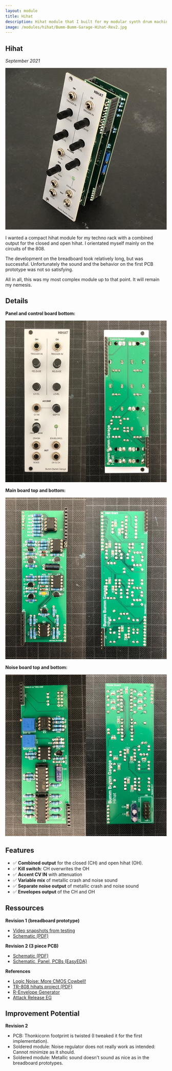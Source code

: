 ```yaml
---
layout: module
title: Hihat
description: Hihat module that I built for my modular synth drum machine project.
image: /modules/hihat/Bumm-Bumm-Garage-Hihat-Rev2.jpg
---
```


## Hihat

*September 2021*

![Bumm-Bumm-Garage-Hihat-Rev3](/modules/hihat/Bumm-Bumm-Garage-Hihat-Rev2.jpg)

I wanted a compact hihat module for my techno rack with a combined output for the closed and open hihat. I orientated myself mainly on the circuits of the 808. 

The development on the breadboard took relatively long, but was successful. Unfortunately the sound and the behavior on the first PCB prototype was not so satisfying. 

All in all, this was my most complex module up to that point. It will remain my nemesis.

## Details

**Panel and control board bottom:**

![Bumm-Bumm-Garage-Hihat-Rev3](/modules/hihat/Rev2/Bumm-Bumm-Garage-Hihat-Rev2-Panel-Control-Board.jpg)

**Main board top and bottom:**

![Bumm-Bumm-Garage-Hihat-Rev3](/modules/hihat/Rev2/Bumm-Bumm-Garage-Hihat-Rev2-Main-Board.jpg)

**Noise board top and bottom:**

![Bumm-Bumm-Garage-Hihat-Rev3](/modules/hihat/Rev2/Bumm-Bumm-Garage-Hihat-Rev2-Noise-Board.jpg)

## Features

* ✅ **Combined output** for the closed (CH) and open hihat (OH).
* ✅ **Kill switch**: CH overwrites the OH
* ✅ **Accent CV IN** with attenuation
* ✅ **Variable mix** of metallic crash and noise sound
* ✅ **Separate noise output** of metallic crash and noise sound
* ✅ **Envelopes output** of the CH and OH

## Ressources

**Revision 1 (breadboard prototype)**

- [Video snapshots from testing](https://www.youtube.com/watch?v=UXNZ4XKT65U)
- [Schematic (PDF)](/modules/hihat/Rev1/Bumm-Bumm-Garage-Hihat-Rev1-Schematic.pdf)

**Revision 2 (3 piece PCB)**

* [Schematic (PDF)](/modules/hihat/Rev2/Bumm-Bumm-Garage-Hihat-Rev2-Schematic.pdf)
* [Schematic, Panel, PCBs (EasyEDA)](/modules/hihat/Rev2/Bumm-Bumm-Garage-Hihat-Rev2-EasyEDA.zip)

**References**

* [Logic Noise: More CMOS Cowbell!](https://hackaday.com/2015/04/10/logic-noise-more-cmos-cowbell/)
* [TR-808 hihats project (PDF)](http://www.ericarcher.net/wp-content/uploads/2014/07/tr-808-hihat-diy-project-revised-dec-2009.pdf)
* [R-Envelope Generator](http://www.analog-synth.de/synths/mod2/trigdiv/trigdiv.htm)
* [Attack Release EG](http://www.synthdiy.com/show/?id=1134)

## Improvement Potential

**Revision 2**

* PCB: Thonkiconn footprint is twisted (I tweaked it for the first implementation).
* Soldered module: Noise regulator does not really work as intended: Cannot minimize as it should.
* Soldered module: Metallic sound doesn't sound as nice as in the breadboard prototypes.

